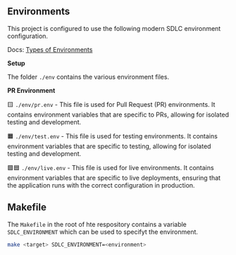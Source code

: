 ## Environments

This project is configured to use the following modern SDLC environment configuration. 

Docs: [Types of Environments](https://skymodules.hashnode.space/default-guide/environment-model/types-of-environments)

**Setup**

The folder `./env` contains the various environment files.

**PR Environment**

🟨 `./env/pr.env` - This file is used for Pull Request (PR) environments. It contains environment variables that are specific to PRs, allowing for isolated testing and development.

🟧 `./env/test.env` - This file is used for testing environments. It contains environment variables that are specific to testing, allowing for isolated testing and development.

🟩🟦 `./env/live.env` - This file is used for live environments. It contains environment variables that are specific to live deployments, ensuring that the application runs with the correct configuration in production.

## Makefile

The `Makefile` in the root of hte respository contains a variable `SDLC_ENVIRONMENT` which can be used to specifyt the environment.

```bash
make <target> SDLC_ENVIRONMENT=<environment> 
```


